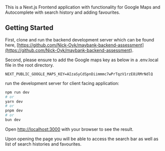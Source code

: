 This is a Next.js Frontend application with functionality for Google Maps and Autocomplete with search history and adding favourites. 

## Getting Started
First, clone and run the backend development server which can be found here, [https://github.com/Nick-Oyk/maybank-backend-assessment](https://github.com/Nick-Oyk/maybank-backend-assessment).

Second, please ensure to add the Google maps key as below in a .env.local file in the root directory.
```
NEXT_PUBLIC_GOOGLE_MAPS_KEY=AIzaSyCdSpnDiimmmc7wPrTqzV1rzE8iRMrNdlQ
```

run the development server for client facing application:

```bash
npm run dev
# or
yarn dev
# or
pnpm dev
# or
bun dev
```

Open [http://localhost:3000](http://localhost:3000) with your browser to see the result.

Upon opening the page you will be able to access the search bar as well as list of search histories and favourites.

